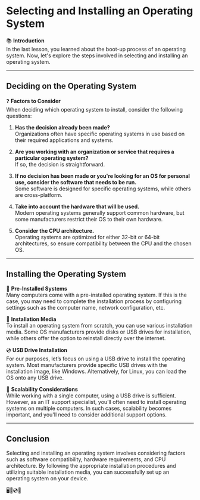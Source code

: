 # Selecting and Installing an Operating System

📚 **Introduction**  
In the last lesson, you learned about the boot-up process of an operating system. Now, let's explore the steps involved in selecting and installing an operating system.

---

## Deciding on the Operating System

❓ **Factors to Consider**  
When deciding which operating system to install, consider the following questions:

1. **Has the decision already been made?**  
   Organizations often have specific operating systems in use based on their required applications and systems.

2. **Are you working with an organization or service that requires a particular operating system?**  
   If so, the decision is straightforward.

3. **If no decision has been made or you're looking for an OS for personal use, consider the software that needs to be run.**  
   Some software is designed for specific operating systems, while others are cross-platform.

4. **Take into account the hardware that will be used.**  
   Modern operating systems generally support common hardware, but some manufacturers restrict their OS to their own hardware.

5. **Consider the CPU architecture.**  
   Operating systems are optimized for either 32-bit or 64-bit architectures, so ensure compatibility between the CPU and the chosen OS.

---

## Installing the Operating System

🔌 **Pre-Installed Systems**  
Many computers come with a pre-installed operating system. If this is the case, you may need to complete the installation process by configuring settings such as the computer name, network configuration, etc.

📀 **Installation Media**  
To install an operating system from scratch, you can use various installation media. Some OS manufacturers provide disks or USB drives for installation, while others offer the option to reinstall directly over the internet.

💿 **USB Drive Installation**  
For our purposes, let’s focus on using a USB drive to install the operating system. Most manufacturers provide specific USB drives with the installation image, like Windows. Alternatively, for Linux, you can load the OS onto any USB drive.

🚀 **Scalability Considerations**  
While working with a single computer, using a USB drive is sufficient. However, as an IT support specialist, you’ll often need to install operating systems on multiple computers. In such cases, scalability becomes important, and you'll need to consider additional support options.

---

## Conclusion

Selecting and installing an operating system involves considering factors such as software compatibility, hardware requirements, and CPU architecture. By following the appropriate installation procedures and utilizing suitable installation media, you can successfully set up an operating system on your device.

🖥️🔌💿🚀

